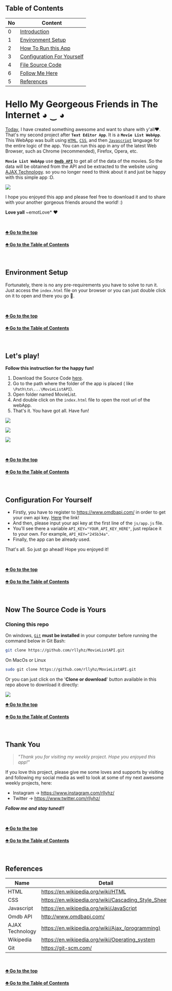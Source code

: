 <a id="table-of-content"></a>

## Table of Contents

| No  | Content                                      |
| --- | -------------------------------------------- |
| 0   | [Introduction](#introduction)                |
| 1   | [Environment Setup](#env-setup)              |
| 2   | [How To Run this App](#how-to-run)           |
| 3   | [Configuration For Yourself](#configuration) |
| 4   | [File Source Code](#file-source-code)        |
| 6   | [Follow Me Here](#follow-me)                 |
| 5   | [References](#references)                    |

<a id="introduction"></a>

# Hello My Georgeous Friends in The Internet ◕ ‿ ◕

[Today](# "15 December 2019"), I have created something awesome and want to share with y'all❤. That's my second project after **`Text Editor App`**. It is a **`Movie List WebApp`**. This WebApp was built using [`HTML`](https://en.wikipedia.org/wiki/HTML "HyperText Markup Language"), [`CSS`](https://en.wikipedia.org/wiki/Cascading_Style_Sheets "Cascading Style Sheets"), and then [`Javascript`](https://en.wikipedia.org/wiki/JavaScript "Javascript") language for the entire logic of the app. You can run this app in any of the latest Web Browser, such as Chrome (recommended), Firefox, Opera, etc.

**`Movie List WebApp`** use [**`Omdb API`**](http://www.omdbapi.com/) to get all of the data of the movies. So the data will be obtained from the API and be extracted to the website using [AJAX Technology](<https://en.wikipedia.org/wiki/Ajax_(programming)>). so you no longer need to think about it and just be happy with this simple app :D.

![](/images/index.png)

I hope you enjoyed this app and please feel free to download it and to share with your another gorgeous friends around the world! :)

**Love yall** ~emotLove\* ❤

<br />

[**🡹 Go to the top**](#introduction)

[**🡹 Go to the Table of Contents**](#table-of-content)

<br />

<a id="env-setup"></a>

## Environment Setup

Fortunately, there is no any pre-requirements you have to solve to run it. Just access the `index.html` file on your browser or you can just double click on it to open and there you go 🎉.

<br />

[**🡹 Go to the top**](#env-setup)

[**🡹 Go to the Table of Contents**](#table-of-content)

<br />

<a id="how-to-run"></a>

## Let's play!

**Follow this instruction for the happy fun!**

1. Download the Source Code [here](#file-source-code "Just Click!").
1. Go to the path where the folder of the app is placed ( like `\Path\to\...\MovieListAPI`).
1. Open folder named MovieList.
1. And double click on the `index.html` file to open the root url of the webApp.
1. That's it. You have got all. Have fun!

![](/images/index.png)

![](/images/searching.png)

![](/images/detail_movie.png)

<br />

[**🡹 Go to the top**](#how-to-run)

[**🡹 Go to the Table of Contents**](#table-of-content)

<br />

<a id="configuration"></a>

## Configuration For Yourself

- Firstly, you have to register to https://www.omdbapi.com/ in order to get your own api key.
[Here](https://www.omdbapi.com/apikey.aspx) the link!
- And then, please input your api key at the first line of the `js/app.js` file.
- You'll see there a variable `API_KEY="YOUR_API_KEY_HERE"`, just replace it to your own. For example, `API_KEY="245b34a"`.
- Finally, the app can be already used.

That's all. So just go ahead!
Hope you enjoyed it!

<br />

[**🡹 Go to the top**](#configuration)

[**🡹 Go to the Table of Contents**](#table-of-content)

<br />

<a id="file-source-code"></a>

## Now The Source Code is Yours

### Cloning this repo

On windows, [`Git`](https://git-scm.com/) **must be installed** in your computer before running the command below in Git Bash:

```bash
git clone https://github.com/rllyhz/MovieListAPI.git
```

On MacOs or Linux

```bash
sudo git clone https://github.com/rllyhz/MovieListAPI.git
```

Or you can just click on the '**Clone or download**' button available in this repo above to download it directly:

<img src="clone_or_download.png">

<br />

[**🡹 Go to the top**](#file-source-code)

[**🡹 Go to the Table of Contents**](#table-of-content)

<br />

<a id="follow-me"></a>

## Thank You

> _"Thank you for visiting my weekly project. Hope you enjoyed this app!"_

If you love this project, please give me some loves and supports by visiting and following my social media as well to look at some of my next awesome weekly projects, here:

-  Instagram -> https://www.instagram.com/rllyhz/
-  Twitter -> https://www.twitter.com/rllyhz/

**_Follow me and stay tuned!!_**

<br />

[**🡹 Go to the top**](#follow-me)

[**🡹 Go to the Table of Contents**](#table-of-content)

<br />

<a id="references"></a>

## References

| Name            | Detail                                               |
| --------------- | ---------------------------------------------------- |
| HTML            | https://en.wikipedia.org/wiki/HTML                   |
| CSS             | https://en.wikipedia.org/wiki/Cascading_Style_Sheets |
| Javascript      | https://en.wikipedia.org/wiki/JavaScript             |
| Omdb API        | http://www.omdbapi.com/                              |
| AJAX Technology | https://en.wikipedia.org/wiki/Ajax_(programming)     |
| Wikipedia       | https://en.wikipedia.org/wiki/Operating_system       |
| Git             | https://git-scm.com/                                 |

<br />

[**🡹 Go to the top**](#references)

[**🡹 Go to the Table of Contents**](#table-of-content)

<br />
